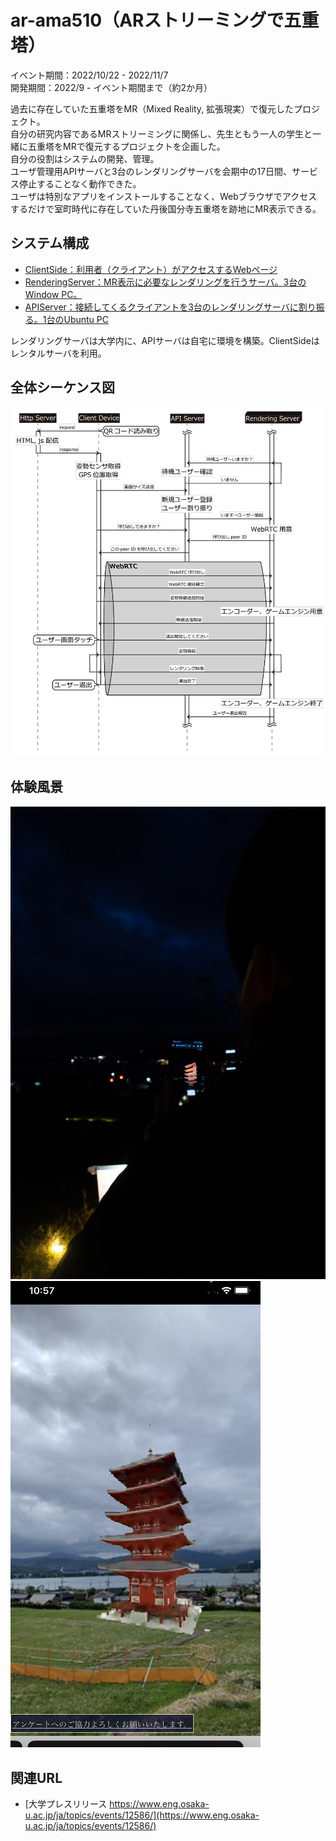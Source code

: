 # ar-ama510（ARストリーミングで五重塔）

イベント期間：2022/10/22 - 2022/11/7  
開発期間：2022/9 - イベント期間まで（約2か月）

過去に存在していた五重塔をMR（Mixed Reality, 拡張現実）で復元したプロジェクト。  
自分の研究内容であるMRストリーミングに関係し、先生ともう一人の学生と一緒に五重塔をMRで復元するプロジェクトを企画した。  
自分の役割はシステムの開発、管理。  
ユーザ管理用APIサーバと3台のレンダリングサーバを会期中の17日間、サービス停止することなく動作できた。  
ユーザは特別なアプリをインストールすることなく、Webブラウザでアクセスするだけで室町時代に存在していた丹後国分寺五重塔を跡地にMR表示できる。  

## システム構成
* [ClientSide：利用者（クライアント）がアクセスするWebページ](./ClientSide/README.md)
* [RenderingServer：MR表示に必要なレンダリングを行うサーバ。3台のWindow PC。](./RenderingServer/README.md)
* [APIServer：接続してくるクライアントを3台のレンダリングサーバに割り振る。1台のUbuntu PC](./APIServer/README.md)
  
レンダリングサーバは大学内に、APIサーバは自宅に環境を構築。ClientSideはレンタルサーバを利用。

## 全体シーケンス図
![シーケンス図](Sequence.jpg)

## 体験風景
![体験風景](Taiken.jpg)
![スクリーンショット](hirucaptured.jpg)

## 関連URL
* [大学プレスリリース https://www.eng.osaka-u.ac.jp/ja/topics/events/12586/](https://www.eng.osaka-u.ac.jp/ja/topics/events/12586/)